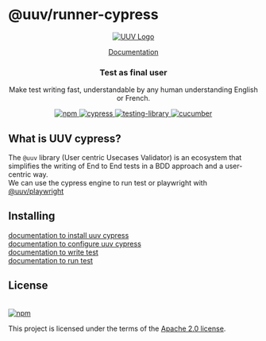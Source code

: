 

# @uuv/runner-cypress
<p align="center">  
<a href="https://e2e-test-quest.github.io">  
<picture>  
<img alt="UUV Logo" src="https://e2e-test-quest.github.io/uuv/img/uuv.png">  
</picture>  
</a>  
</p>  
<p align="center">  
<a href="https://e2e-test-quest.github.io">Documentation</a>  
</p>  

<h3 align="center">  
Test as final user  
</h3>  

<p align="center">  
Make test writing fast, understandable by any human understanding English or French.  
</p>  

<p align="center">  
<a href="https://www.npmjs.com/package/@uuv/cypress">  
<img src="https://img.shields.io/badge/available%20on%20npm-grey?logo=npm" alt="npm"/>  
</a>  
<a href="https://www.cypress.io/">  
<img src="https://img.shields.io/badge/tested with-cypress-04C38E?logo=cypress" alt="cypress"/>  
</a>  
<a href="https://testing-library.com/">  
<img src="https://img.shields.io/badge/tested%20with-testing%20library-ED3B3A?logo=testing-library" alt="testing-library"/>  
</a>  
<a href="https://cucumber.io/">  
<img src="https://img.shields.io/badge/tested%20with-cucumber-1dbb68?logo=cucumber" alt="cucumber"/>  
</a><br />  
</p>  

## What is UUV cypress?

<p align="center">  

The `@uuv` library (User centric Usecases Validator) is an ecosystem that simplifies the writing of End to End tests in a BDD approach and a user-centric way.  
We can use the cypress engine to run test or playwright with [@uuv/playwright](https://www.npmjs.com/package/@uuv/playwright)
</p>  

## Installing


[documentation to install uuv cypress](https://e2e-test-quest.github.io/uuv/docs/getting-started/installation#cypress)  
[documentation to configure uuv cypress](https://e2e-test-quest.github.io/uuv/docs/getting-started/configuration#cypress)  
[documentation to write test](https://e2e-test-quest.github.io/uuv/docs/test/first-test)  
[documentation to run test](https://e2e-test-quest.github.io/uuv/docs/test/running-test)

## License

[<a href="https://www.npmjs.com/package/@uuv/cypress">  
<img src="https://img.shields.io/badge/license-Apache%202.0-blue" alt="npm"/>  
</a>](https://www.apache.org/licenses/LICENSE-2.0)

This project is licensed under the terms of the [Apache 2.0 license](https://www.apache.org/licenses/LICENSE-2.0).
